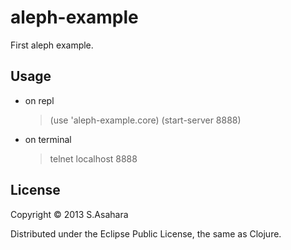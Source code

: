 # aleph-example

First aleph example.

## Usage

- on repl
	> (use 'aleph-example.core)
	> (start-server 8888)

- on terminal
	> telnet localhost 8888

## License

Copyright © 2013 S.Asahara

Distributed under the Eclipse Public License, the same as Clojure.

